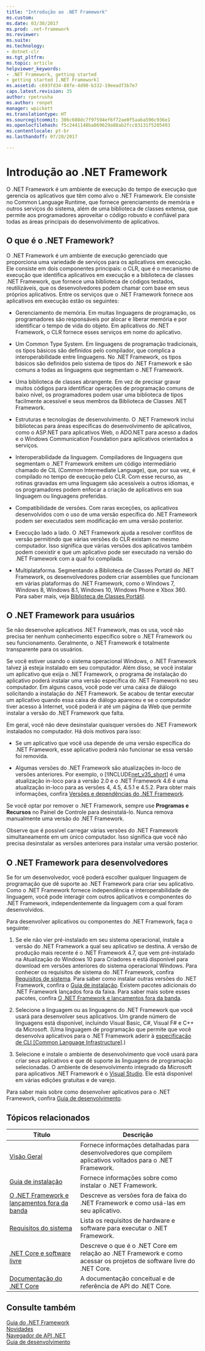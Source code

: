 ```yaml
---
title: "Introdução ao .NET Framework"
ms.custom: 
ms.date: 03/30/2017
ms.prod: .net-framework
ms.reviewer: 
ms.suite: 
ms.technology:
- dotnet-clr
ms.tgt_pltfrm: 
ms.topic: article
helpviewer_keywords:
- .NET Framework, getting started
- getting started [.NET Framework]
ms.assetid: c693fd34-88fe-4d90-b332-19eeadf3b7e7
caps.latest.revision: 35
author: rpetrusha
ms.author: ronpet
manager: wpickett
ms.translationtype: HT
ms.sourcegitcommit: 306c608dc7f97594ef6f72ae0f5aaba596c936e1
ms.openlocfilehash: f5c2441148ba869629a88ab2fcc83131f5205493
ms.contentlocale: pt-br
ms.lasthandoff: 07/28/2017

---
```

# <a name="get-started-with-the-net-framework"></a>Introdução ao .NET Framework
O .NET Framework é um ambiente de execução do tempo de execução que gerencia os aplicativos que têm como alvo o .NET Framework. Ele consiste no Common Language Runtime, que fornece gerenciamento de memória e outros serviços do sistema, além de uma biblioteca de classes extensa, que permite aos programadores aproveitar o código robusto e confiável para todas as áreas principais do desenvolvimento de aplicativos.

<a name="Introducing"></a> 
## <a name="what-is-the-net-framework"></a>O que é o .NET Framework?
 O .NET Framework é um ambiente de execução gerenciado que proporciona uma variedade de serviços para os aplicativos em execução. Ele consiste em dois componentes principais: o CLR, que é o mecanismo de execução que identifica aplicativos em execução e a biblioteca de classes .NET Framework, que fornece uma biblioteca de códigos testados, reutilizáveis, que os desenvolvedores podem chamar com base em seus próprios aplicativos. Entre os serviços que o .NET Framework fornece aos aplicativos em execução estão os seguintes:

- Gerenciamento de memória. Em muitas linguagens de programação, os programadores são responsáveis por alocar e liberar memória e por identificar o tempo de vida do objeto. Em aplicativos do .NET Framework, o CLR fornece esses serviços em nome do aplicativo.

- Um Common Type System. Em linguagens de programação tradicionais, os tipos básicos são definidos pelo compilador, que complica a interoperabilidade entre linguagens. No .NET Framework, os tipos básicos são definidos pelo sistema de tipos do .NET Framework e são comuns a todas as linguagens que segmentam o .NET Framework.

- Uma biblioteca de classes abrangente. Em vez de precisar gravar muitos códigos para identificar operações de programação comuns de baixo nível, os programadores podem usar uma biblioteca de tipos facilmente acessível e seus membros da Biblioteca de Classes .NET Framework.

- Estruturas e tecnologias de desenvolvimento. O .NET Framework inclui bibliotecas para áreas específicas do desenvolvimento de aplicativos, como o ASP.NET para aplicativos Web, o ADO.NET para acesso a dados e o Windows Communication Foundation para aplicativos orientados a serviços.

- Interoperabilidade da linguagem. Compiladores de linguagens que segmentam o .NET Framework emitem um código intermediário chamado de CIL (Common Intermediate Language), que, por sua vez, é compilado no tempo de execução pelo CLR. Com esse recurso, as rotinas gravadas em uma linguagem são acessíveis a outros idiomas, e os programadores podem enfocar a criação de aplicativos em sua linguagem ou linguagens preferidas.

- Compatibilidade de versões. Com raras exceções, os aplicativos desenvolvidos com o uso de uma versão específica do .NET Framework podem ser executados sem modificação em uma versão posterior.

- Execução lado a lado. O .NET Framework ajuda a resolver conflitos de versão permitindo que várias versões do CLR existam no mesmo computador. Isso significa que várias versões dos aplicativos também podem coexistir e que um aplicativo pode ser executado na versão do .NET Framework com a qual foi compilada.

- Multiplataforma. Segmentando a Biblioteca de Classes Portátil do .NET Framework, os desenvolvedores podem criar assemblies que funcionam em várias plataformas do .NET Framework, como o Windows 7, Windows 8, Windows 8.1, Windows 10, Windows Phone e Xbox 360. Para saber mais, veja [Biblioteca de Classes Portátil](../../../docs/standard/cross-platform/cross-platform-development-with-the-portable-class-library.md).

<a name="ForUsers"></a> 
## <a name="the-net-framework-for-users"></a>O .NET Framework para usuários
 Se não desenvolve aplicativos .NET Framework, mas os usa, você não precisa ter nenhum conhecimento específico sobre o .NET Framework ou seu funcionamento. Geralmente, o .NET Framework é totalmente transparente para os usuários.

 Se você estiver usando o sistema operacional Windows, o .NET Framework talvez já esteja instalado em seu computador. Além disso, se você instalar um aplicativo que exija o .NET Framework, o programa de instalação do aplicativo poderá instalar uma versão específica do .NET Framework no seu computador. Em alguns casos, você pode ver uma caixa de diálogo solicitando a instalação do .NET Framework. Se acabou de tentar executar um aplicativo quando essa caixa de diálogo apareceu e se o computador tiver acesso à Internet, você poderá ir até um página da Web que permite instalar a versão do .NET Framework que falta.

 Em geral, você não deve desinstalar quaisquer versões do .NET Framework instalados no computador. Há dois motivos para isso:

- Se um aplicativo que você usa depende de uma versão específica do .NET Framework, esse aplicativo poderá não funcionar se essa versão foi removida.

- Algumas versões do .NET Framework são atualizações in-loco de versões anteriores. Por exemplo, o [!INCLUDE[net_v35_short](../../../includes/net-v35-short-md.md)] é uma atualização in-loco para a versão 2.0 e o .NET Framework 4.6 é uma atualização in-loco para as versões 4, 4.5, 4.5.1 e 4.5.2. Para obter mais informações, confira [Versões e dependências do .NET Framework](../../../docs/framework/migration-guide/versions-and-dependencies.md).

 Se você optar por remover o .NET Framework, sempre use **Programas e Recursos** no Painel de Controle para desinstalá-lo. Nunca remova manualmente uma versão do .NET Framework.

 Observe que é possível carregar várias versões do .NET Framework simultaneamente em um único computador. Isso significa que você não precisa desinstalar as versões anteriores para instalar uma versão posterior.

<a name="ForDevelopers"></a> 
## <a name="the-net-framework-for-developers"></a>O .NET Framework para desenvolvedores
 Se for um desenvolvedor, você poderá escolher qualquer linguagem de programação que dê suporte ao .NET Framework para criar seu aplicativo. Como o .NET Framework fornece independência e interoperabilidade de linguagem, você pode interagir com outros aplicativos e componentes do .NET Framework, independentemente da linguagem com a qual foram desenvolvidos.

 Para desenvolver aplicativos ou componentes do .NET Framework, faça o seguinte:

1. Se ele não vier pré-instalado em seu sistema operacional, instale a versão do .NET Framework a qual seu aplicativo se destina. A versão de produção mais recente é o .NET Framework 4.7, que vem pré-instalado na Atualização do Windows 10 para Criadores e está disponível para download em versões anteriores do sistema operacional Windows. Para conhecer os requisitos de sistema do .NET Framework, confira [Requisitos de sistema](../../../docs/framework/get-started/system-requirements.md). Para saber como instalar outras versões do .NET Framework, confira o [Guia de instalação](../../../docs/framework/install/guide-for-developers.md). Existem pacotes adicionais do .NET Framework lançados fora da faixa. Para saber mais sobre esses pacotes, confira [O .NET Framework e lançamentos fora da banda](../../../docs/framework/get-started/the-net-framework-and-out-of-band-releases.md).

2. Selecione a linguagem ou as linguagens do .NET Framework que você usará para desenvolver seus aplicativos. Um grande número de linguagens está disponível, incluindo Visual Basic, C#, Visual F# e C++ da Microsoft. (Uma linguagem de programação que permite que você desenvolva aplicativos para o .NET Framework aderir à [especificação de CLI [Common Language Infrastructure]](http://go.microsoft.com/fwlink/?LinkId=199862).)

3. Selecione e instale o ambiente de desenvolvimento que você usará para criar seus aplicativos e que dê suporte às linguagens de programação selecionadas. O ambiente de desenvolvimento integrado da Microsoft para aplicativos .NET Framework é o [Visual Studio](http://go.microsoft.com/fwlink/?LinkId=325532). Ele está disponível em várias edições gratuitas e de varejo.

 Para saber mais sobre como desenvolver aplicativos para o .NET Framework, confira [Guia de desenvolvimento](../../../docs/framework/development-guide.md).

## <a name="related-topics"></a>Tópicos relacionados

|Título|Descrição|
|-----------|-----------------|
|[Visão Geral](../../../docs/framework/get-started/overview.md)|Fornece informações detalhadas para desenvolvedores que compilem aplicativos voltados para o .NET Framework.|
|[Guia de instalação](../../../docs/framework/install/index.md)|Fornece informações sobre como instalar o .NET Framework.|  
|[O .NET Framework e lançamentos fora da banda](../../../docs/framework/get-started/the-net-framework-and-out-of-band-releases.md)|Descreve as versões fora de faixa do .NET Framework e como usá-las em seu aplicativo.|
|[Requisitos do sistema](../../../docs/framework/get-started/system-requirements.md)|Lista os requisitos de hardware e software para executar o .NET Framework.|
|[.NET Core e software livre](../../../docs/framework/get-started/net-core-and-open-source.md)|Descreve o que é o .NET Core em relação ao .NET Framework e como acessar os projetos de software livre do .NET Core.|
|[Documentação do .NET Core](/dotnet/)|A documentação conceitual e de referência de API do .NET Core.|

## <a name="see-also"></a>Consulte também
 [Guia do .NET Framework](../../../docs/framework/index.md)   
 [Novidades](../../../docs/framework/whats-new/index.md)   
 [Navegador de API .NET](/dotnet/api/)   
 [Guia de desenvolvimento](../../../docs/framework/development-guide.md)

